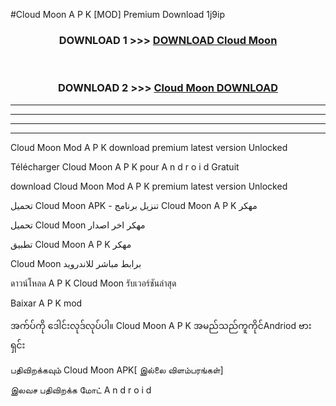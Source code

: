 #Cloud Moon  A P K [MOD] Premium Download 1j9ip



<div align="center">

<h3>DOWNLOAD 1 >>> <a href="https://teeasianyam.web.app?sq=Cloud Moon ">DOWNLOAD Cloud Moon  </a></h3><br>

<h3>DOWNLOAD 2 >>> <a href="https://teeasianyam.web.app?sq=Cloud Moon  ">Cloud Moon   DOWNLOAD </a></h3>

</div>


----------------------------------------------------------

----------------------------------------------------------

----------------------------------------------------------

----------------------------------------------------------


Cloud Moon   Mod A P K download premium latest version Unlocked

Télécharger Cloud Moon   A P K pour A n d r o i d Gratuit

download Cloud Moon   Mod A P K premium latest version Unlocked

تحميل Cloud Moon   APK - تنزيل برنامج Cloud Moon   A P K مهكر

تحميل Cloud Moon   مهكر اخر اصدار

تطبيق Cloud Moon   A P K مهكر

Cloud Moon   برابط مباشر للاندرويد

ดาวน์โหลด A P K Cloud Moon   รับเวอร์ชันล่าสุด

Baixar A P K mod

အက်ပ်ကို ဒေါင်းလုဒ်လုပ်ပါ။ Cloud Moon   A P K အမည်သည်ကူကိုင်Andriod ဗားရှင်း

பதிவிறக்கவும் Cloud Moon   APK[ இல்லை விளம்பரங்கள்] 
 
இலவச பதிவிறக்க மோட் A n d r o i d



